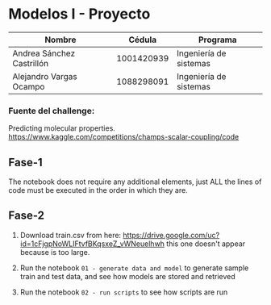 # Modelos I - Proyecto
| Nombre | Cédula | Programa |
|----------|----------|----------|
| Andrea Sánchez Castrillón| 1001420939 | Ingeniería de sistemas   |
| Alejandro Vargas Ocampo   | 1088298091   | Ingeniería de sistemas   |
### Fuente del challenge:
Predicting molecular properties. 
https://www.kaggle.com/competitions/champs-scalar-coupling/code
## Fase-1
The notebook does not require any additional elements, just ALL the lines of code must be executed in the order in which they are.


## Fase-2

1. Download train.csv from here: https://drive.google.com/uc?id=1cFjgpNoWLIFtvfBKqsxeZ_vWNeuelhwh this one doesn't appear because is too large.

3. Run the notebook `01 - generate data and model` to generate sample train and test data, and see how models are stored and retrieved

4. Run the notebook `02 - run scripts` to see how scripts are run
